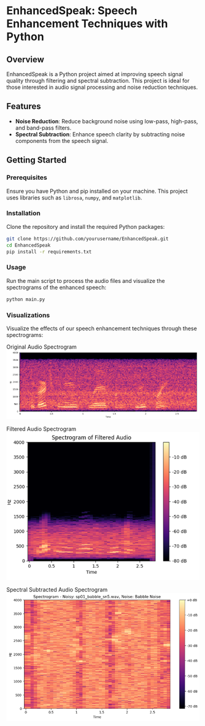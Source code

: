 # EnhancedSpeak: Speech Enhancement Techniques with Python

## Overview
EnhancedSpeak is a Python project aimed at improving speech signal quality through filtering and spectral subtraction. This project is ideal for those interested in audio signal processing and noise reduction techniques.

## Features
- **Noise Reduction**: Reduce background noise using low-pass, high-pass, and band-pass filters.
- **Spectral Subtraction**: Enhance speech clarity by subtracting noise components from the speech signal.

## Getting Started

### Prerequisites
Ensure you have Python and pip installed on your machine. This project uses libraries such as `librosa`, `numpy`, and `matplotlib`.

### Installation
Clone the repository and install the required Python packages:
```bash
git clone https://github.com/yourusername/EnhancedSpeak.git
cd EnhancedSpeak
pip install -r requirements.txt
```

### Usage
Run the main script to process the audio files and visualize the spectrograms of the enhanced speech:
```bash
python main.py
```

### Visualizations
Visualize the effects of our speech enhancement techniques through these spectrograms:

Original Audio Spectrogram
![Speech Recognition Screenshot](images/spec.png)

Filtered Audio Spectrogram
![Speech Recognition Screenshot](images/specfilt.png)

Spectral Subtracted Audio Spectrogram
![Speech Recognition Screenshot](images/reduced.png)

